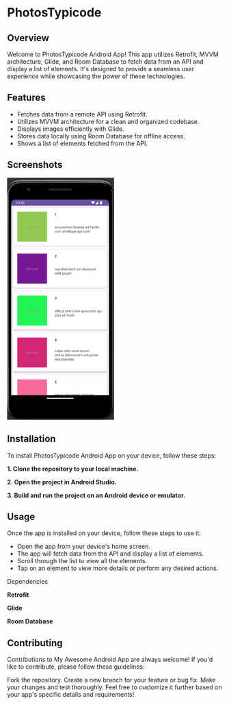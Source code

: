 # PhotosTypicode
## Overview
Welcome to PhotosTypicode Android App! This app utilizes Retrofit, MVVM architecture, Glide, and Room Database to fetch data from an API and display a list of elements. It's designed to provide a seamless user experience while showcasing the power of these technologies.

## Features
- Fetches data from a remote API using Retrofit.
- Utilizes MVVM architecture for a clean and organized codebase.
- Displays images efficiently with Glide.
- Stores data locally using Room Database for offline access.
- Shows a list of elements fetched from the API.

## Screenshots

<img src="images/list.png" alt="Screenshot 1" width="250"/> 

## Installation
To install PhotosTypicode Android App on your device, follow these steps:

 **1. Clone the repository to your local machine.**
 
 **2. Open the project in Android Studio.**
 
 **3. Build and run the project on an Android device or emulator.**

## Usage
Once the app is installed on your device, follow these steps to use it:

- Open the app from your device's home screen.
- The app will fetch data from the API and display a list of elements.
- Scroll through the list to view all the elements.
- Tap on an element to view more details or perform any desired actions.

Dependencies

**Retrofit**

**Glide**

**Room Database**

## Contributing
Contributions to My Awesome Android App are always welcome! If you'd like to contribute, please follow these guidelines:

Fork the repository.
Create a new branch for your feature or bug fix.
Make your changes and test thoroughly.
Feel free to customize it further based on your app's specific details and requirements!
